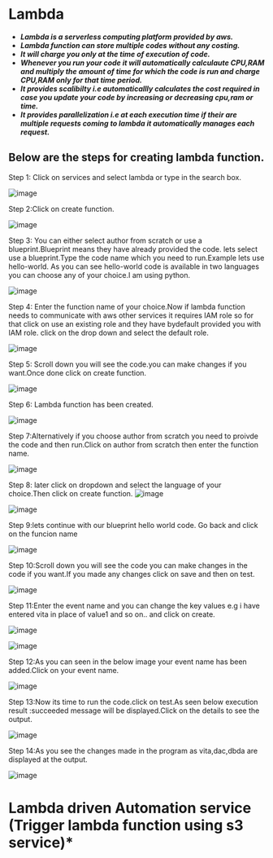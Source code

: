 # **Lambda**

- ***Lambda is a serverless computing platform provided by aws.***
- ***Lambda function can store multiple codes without any costing.***
- ***It will charge you only at the time of execution of code.***
- ***Whenever you run your code it will automatically calculaute CPU,RAM and multiply the amount of time for which the code is run and charge CPU,RAM only for that time period.***
- ***It provides scalibilty i.e automaticallly calculates the cost required in case you update your code by increasing or decreasing cpu,ram or time.***
- ***It provides parallelization i.e at each execution time if their are multiple requests coming to lambda it automatically manages each request.***

## **Below are the steps for creating lambda function.**

Step 1: Click on services and select lambda or type in the search box.

![image](https://github.com/aishwarya96-cmd/cloud/blob/images/images/lambda1.png)

Step 2:Click on create function.

![image](https://github.com/aishwarya96-cmd/cloud/blob/images/images/lambda2.png)

Step 3: You can either select author from scratch or use a blueprint.Blueprint means they have already provided the code.
lets select use a blueprint.Type the code name which you need to run.Example lets use hello-world.
As you can see hello-world code is available in two languages you can choose any of your choice.I am using python. 

![image](https://github.com/aishwarya96-cmd/cloud/blob/images/images/lambda3.png)

Step 4: Enter the function name of your choice.Now if lambda function needs to communicate with aws other services it requires IAM role
so for that click on use an existing role and they have bydefault provided you with IAM role. click on the drop down and select the default role.

![image](https://github.com/aishwarya96-cmd/cloud/blob/images/images/lambda4.png)

Step 5: Scroll down you will see the code.you can make changes if you want.Once done click on create function.

![image](https://github.com/aishwarya96-cmd/cloud/blob/images/images/lambda5.png)

Step 6: Lambda function has been created.

![image](https://github.com/aishwarya96-cmd/cloud/blob/images/images/lambda6.png)

Step 7:Alternatively if you choose author from scratch you need to proivde the code and then run.Click on author from scratch
then enter the function name.

![image](https://github.com/aishwarya96-cmd/cloud/blob/images/images/lambda14.png)

Step 8: later click on dropdown and select the language of your choice.Then click on create function.
![image](https://github.com/aishwarya96-cmd/cloud/blob/images/images/lambda15.png)

![image](https://github.com/aishwarya96-cmd/cloud/blob/images/images/lambda16.png)

Step 9:lets continue with our blueprint hello world code. Go back and click on the funcion name 

![image](https://github.com/aishwarya96-cmd/cloud/blob/images/images/lambda7.png)

Step 10:Scroll down you will see the code you can make changes in the code if you want.If you made any changes click on save and then on test.

![image](https://github.com/aishwarya96-cmd/cloud/blob/images/images/lambda8.png)

Step 11:Enter the event name and you can change the key values e.g i have entered vita in place of value1 and so on.. and click on create.

![image](https://github.com/aishwarya96-cmd/cloud/blob/images/images/lambda9.png)

![image](https://github.com/aishwarya96-cmd/cloud/blob/images/images/lambda10.png)

Step 12:As you can seen in the below image your event name has been added.Click on your event name.

![image](https://github.com/aishwarya96-cmd/cloud/blob/images/images/lambda11.png)

Step 13:Now its time to run the code.click on test.As seen below execution result :succeeded message will be displayed.Click on the details to see the output.

![image](https://github.com/aishwarya96-cmd/cloud/blob/images/images/lambda12.png)

Step 14:As you see the changes made in the program as vita,dac,dbda are displayed at the output.

![image](https://github.com/aishwarya96-cmd/cloud/blob/images/images/lambda13.png)

# **Lambda driven Automation service (Trigger lambda function using s3 service)***



















